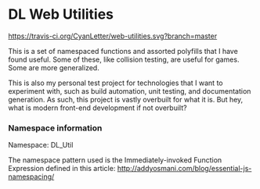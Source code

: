 # DL Web Utilities

https://travis-ci.org/CyanLetter/web-utilities.svg?branch=master

This is a set of namespaced functions and assorted polyfills that I have found useful. Some of these, like collision testing, are useful for games. Some are more generalized. 

This is also my personal test project for technologies that I want to experiment with, such as build automation, unit testing, and documentation generation. As such, this project is vastly overbuilt for what it is. But hey, what is modern front-end development if not overbuilt?

### Namespace information

Namespace: DL_Util

The namespace pattern used is the Immediately-invoked Function Expression defined in this article: http://addyosmani.com/blog/essential-js-namespacing/